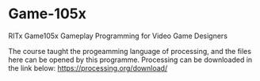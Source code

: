 # Game-105x
RITx Game105x Gameplay Programming for Video Game Designers

The course taught the progeamming language of processing, and the files here can be opened by this programme.
Processing can be downloaded in the link below:
https://processing.org/download/
